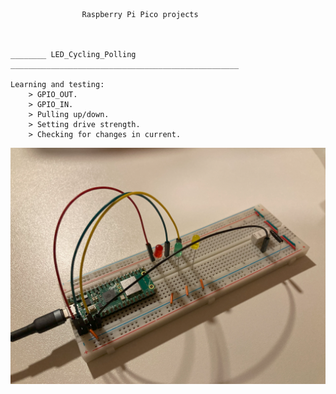```



				Raspberry Pi Pico projects



________ LED_Cycling_Polling ___________________________________________________

Learning and testing:
	> GPIO_OUT.
	> GPIO_IN.
	> Pulling up/down.
	> Setting drive strength.
	> Checking for changes in current.

```
![RPI_Pico_LED_Cycling_Example_Picture](LED_Cycling_Polling/RPI_Pico_LED_Cycling_Example_Picture.png "RPI_Pico_LED_Cycling_Example_Picture")
